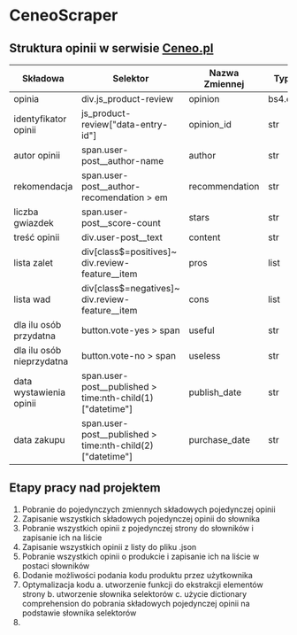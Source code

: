 # CeneoScraper

## Struktura opinii w serwisie [Ceneo.pl](https://www.ceneo.pl/)

|Składowa|Selektor|Nazwa Zmiennej|Typ zmiennej|
|--------|--------|--------------|------------|
|opinia|div.js_product-review|opinion|bs4.element.Tag|
|identyfikator opinii|js_product-review["data-entry-id"]|opinion_id|str| 
|autor opinii|span.user-post__author-name|author|str| 
|rekomendacja|span.user-post__author-recomendation > em|recommendation|str|  
|liczba gwiazdek|span.user-post__score-count|stars|str| 
|treść opinii|div.user-post__text|content|str| 
|lista zalet|div[class$=positives]~ div.review-feature__item|pros|list| 
|lista wad|div[class$=negatives]~ div.review-feature__item|cons|list| 
|dla ilu osób przydatna|button.vote-yes > span|useful|str| 
|dla ilu osób nieprzydatna|button.vote-no > span|useless|str|
|data wystawienia opinii|span.user-post__published > time:nth-child(1)["datetime"]|publish_date|str| 
|data zakupu|span.user-post__published > time:nth-child(2)["datetime"]|purchase_date|str|
## Etapy pracy nad projektem
1. Pobranie do pojedynczych zmiennych składowych pojedynczej opinii
2. Zapisanie wszystkich składowych pojedynczej opinii do słownika
3. Pobranie wszystkich opinii z pojedynczej strony do słowników i zapisanie ich na liście
4. Zapisanie wszystkich opinii z listy do pliku .json
5. Pobranie wszystkich opinii o produkcie i zapisanie ich na liście w postaci słowników
6. Dodanie możliwości podania kodu produktu przez użytkownika
7. Optymalizacja kodu 
    a. utworzenie funkcji do ekstrakcji elementów strony 
    b. utworzenie słownika selektorów 
    c. użycie dictionary comprehension do pobrania składowych pojedynczej opinii na podstawie słownika selektorów
8. 
